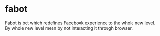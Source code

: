 # fabot

Fabot is bot which redefines Facebook experience to the whole new level. By whole new level mean by not interacting it through browser.
